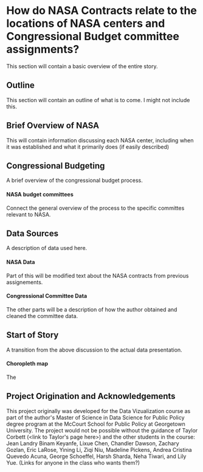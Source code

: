 # How do NASA Contracts relate to the locations of NASA centers and Congressional Budget committee assignments? 

This section will contain a basic overview of the entire story. 


## Outline

This section will contain an outline of what is to come. I might not include this. 


## Brief Overview of NASA 

This will contain information discussing each NASA center, including when it was established and what it primarily does (if easily described)


## Congressional Budgeting

A brief overview of the congressional budget process.

#### NASA budget committees

Connect the general overview of the process to the specific committes relevant to NASA.


## Data Sources

A description of data used here. 

#### NASA Data
Part of this will be modified text about the NASA contracts from previous assignements. 

#### Congressional Committee Data
The other parts will be a description of how the author obtained and cleaned the committee data.

## Start of Story

A transition from the above discussion to the actual data presentation. 

#### Choropleth map 
The 


## Project Origination and Acknowledgements 

This project originally was developed for the Data Vizualization course as part of the author's Master of Science in Data Science for Public Policy degree program at the McCourt School for Public Policy at Georgetown University. The project would not be possible without the guidance of Taylor Corbett (<link to Taylor's page here>) and the other students in the course: Jean Landry Binam Keyanfe, Lixue Chen, Chandler Dawson, Zachary Gozlan, Eric LaRose, Yining Li, Ziqi Niu, Madeline Pickens, Andrea Cristina Quevedo Acuna, George Schoeffel, Harsh Sharda, Neha Tiwari, and Lily Yue. (Links for anyone in the class who wants them?) 
